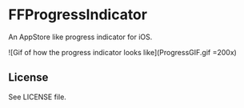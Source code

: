 FFProgressIndicator
===================

An AppStore like progress indicator for iOS.

![Gif of how the progress indicator looks like](ProgressGIF.gif =200x)


License
-------

See LICENSE file.